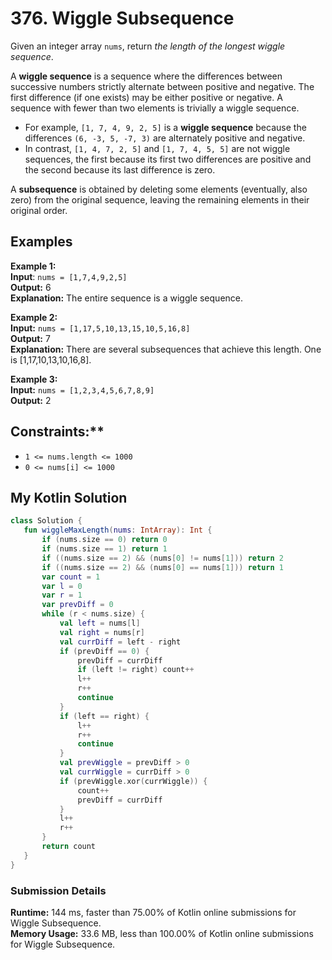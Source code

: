 # 376. Wiggle Subsequence

Given an integer array `nums`, return *the length of the longest wiggle sequence*.  

A **wiggle sequence** is a sequence where the differences between successive numbers strictly alternate between positive and negative. The first difference (if one exists) may be either positive or negative. A sequence with fewer than two elements is trivially a wiggle sequence.  

* For example, `[1, 7, 4, 9, 2, 5]` is a **wiggle sequence** because the differences `(6, -3, 5, -7, 3)` are alternately positive and negative.
* In contrast, `[1, 4, 7, 2, 5]` and `[1, 7, 4, 5, 5]` are not wiggle sequences, the first because its first two differences are positive and the second because its last difference is zero.  

A **subsequence** is obtained by deleting some elements (eventually, also zero) from the original sequence, leaving the remaining elements in their original order.  

## Examples

**Example 1:**  
**Input**: `nums = [1,7,4,9,2,5]`  
**Output:** 6  
**Explanation:** The entire sequence is a wiggle sequence.  

**Example 2:**  
**Input:** `nums = [1,17,5,10,13,15,10,5,16,8]`  
**Output:** 7  
**Explanation:** There are several subsequences that achieve this length. One is [1,17,10,13,10,16,8].  

**Example 3:**  
**Input:** `nums = [1,2,3,4,5,6,7,8,9]`  
**Output:** 2  
 

## Constraints:**  
* `1 <= nums.length <= 1000`
* `0 <= nums[i] <= 1000`
 
 ## My Kotlin Solution
 ```kotlin
class Solution {
    fun wiggleMaxLength(nums: IntArray): Int {
        if (nums.size == 0) return 0
        if (nums.size == 1) return 1
        if ((nums.size == 2) && (nums[0] != nums[1])) return 2
        if ((nums.size == 2) && (nums[0] == nums[1])) return 1
        var count = 1
        var l = 0
        var r = 1
        var prevDiff = 0
        while (r < nums.size) {
            val left = nums[l]
            val right = nums[r]
            val currDiff = left - right
            if (prevDiff == 0) {
                prevDiff = currDiff
                if (left != right) count++
                l++
                r++
                continue
            }
            if (left == right) {
                l++
                r++
                continue
            }
            val prevWiggle = prevDiff > 0
            val currWiggle = currDiff > 0
            if (prevWiggle.xor(currWiggle)) {
                count++
                prevDiff = currDiff
            }
            l++
            r++
        }
        return count
    }
}
```
### Submission Details
**Runtime:** 144 ms, faster than 75.00% of Kotlin online submissions for Wiggle Subsequence.  
**Memory Usage:** 33.6 MB, less than 100.00% of Kotlin online submissions for Wiggle Subsequence.